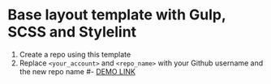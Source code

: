 # Base layout template with Gulp, SCSS and Stylelint
1. Create a repo using this template
1. Replace `<your_account>` and `<repo_name>` with your Github username and the new repo name
    #- [DEMO LINK](https://romasheva1987.github.io/2048-game-js/)
